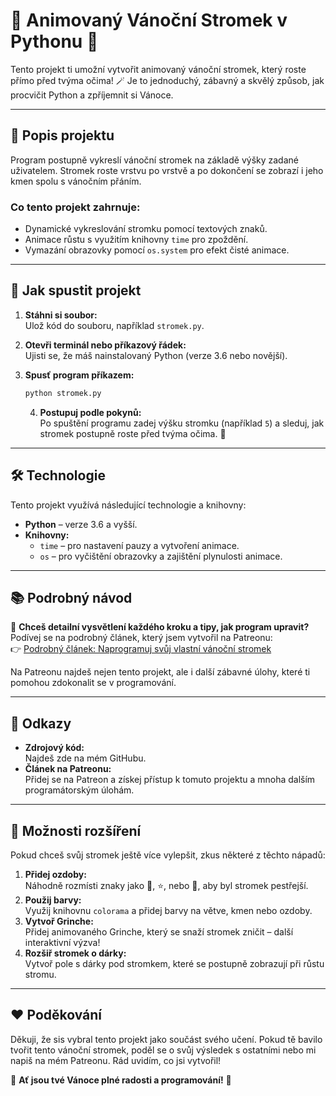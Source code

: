 # 🎄 Animovaný Vánoční Stromek v Pythonu 🎄  

Tento projekt ti umožní vytvořit animovaný vánoční stromek, který roste přímo před tvýma očima! 🪄 Je to jednoduchý, zábavný a skvělý způsob, jak procvičit Python a zpříjemnit si Vánoce.

---

## 📝 Popis projektu  

Program postupně vykreslí vánoční stromek na základě výšky zadané uživatelem. Stromek roste vrstvu po vrstvě a po dokončení se zobrazí i jeho kmen spolu s vánočním přáním.  

### **Co tento projekt zahrnuje:**  
- Dynamické vykreslování stromku pomocí textových znaků.  
- Animace růstu s využitím knihovny `time` pro zpoždění.  
- Vymazání obrazovky pomocí `os.system` pro efekt čisté animace.  

---

## 🚀 Jak spustit projekt  

1. **Stáhni si soubor:**  
   Ulož kód do souboru, například `stromek.py`.  

2. **Otevři terminál nebo příkazový řádek:**  
   Ujisti se, že máš nainstalovaný Python (verze 3.6 nebo novější).  

3. **Spusť program příkazem:**  
   ```bash
   python stromek.py
   ```

   4. **Postupuj podle pokynů:**  
   Po spuštění programu zadej výšku stromku (například `5`) a sleduj, jak stromek postupně roste před tvýma očima. 🌟  

---

## 🛠️ Technologie  

Tento projekt využívá následující technologie a knihovny:  
- **Python** – verze 3.6 a vyšší.  
- **Knihovny:**  
  - `time` – pro nastavení pauzy a vytvoření animace.  
  - `os` – pro vyčištění obrazovky a zajištění plynulosti animace.  

---

## 📚 Podrobný návod  

🎁 **Chceš detailní vysvětlení každého kroku a tipy, jak program upravit?**  
Podívej se na podrobný článek, který jsem vytvořil na Patreonu:  
👉 [Podrobný článek: Naprogramuj svůj vlastní vánoční stromek](https://www.patreon.com/posts/118794756?pr=true)  

Na Patreonu najdeš nejen tento projekt, ale i další zábavné úlohy, které ti pomohou zdokonalit se v programování.  

---

## 🔗 Odkazy  

- **Zdrojový kód:**  
  Najdeš zde na mém GitHubu.  
- **Článek na Patreonu:**  
  Přidej se na Patreon a získej přístup k tomuto projektu a mnoha dalším programátorským úlohám.  

---

## 🎅 Možnosti rozšíření  

Pokud chceš svůj stromek ještě více vylepšit, zkus některé z těchto nápadů:  
1. **Přidej ozdoby:**  
   Náhodně rozmísti znaky jako 🎁, ⭐, nebo 🎄, aby byl stromek pestřejší.  
2. **Použij barvy:**  
   Využij knihovnu `colorama` a přidej barvy na větve, kmen nebo ozdoby.  
3. **Vytvoř Grinche:**  
   Přidej animovaného Grinche, který se snaží stromek zničit – další interaktivní výzva!  
4. **Rozšiř stromek o dárky:**  
   Vytvoř pole s dárky pod stromkem, které se postupně zobrazují při růstu stromu.  

---

## ❤️ Poděkování  

Děkuji, že sis vybral tento projekt jako součást svého učení. Pokud tě bavilo tvořit tento vánoční stromek, poděl se o svůj výsledek s ostatními nebo mi napiš na mém Patreonu. Rád uvidím, co jsi vytvořil!  

🎄 **Ať jsou tvé Vánoce plné radosti a programování!** 🎄  
